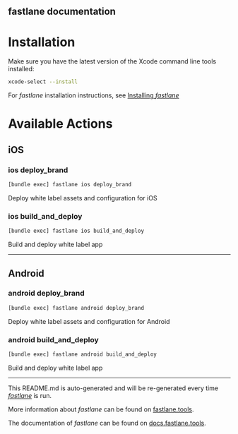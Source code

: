 fastlane documentation
----

# Installation

Make sure you have the latest version of the Xcode command line tools installed:

```sh
xcode-select --install
```

For _fastlane_ installation instructions, see [Installing _fastlane_](https://docs.fastlane.tools/#installing-fastlane)

# Available Actions

## iOS

### ios deploy_brand

```sh
[bundle exec] fastlane ios deploy_brand
```

Deploy white label assets and configuration for iOS

### ios build_and_deploy

```sh
[bundle exec] fastlane ios build_and_deploy
```

Build and deploy white label app

----


## Android

### android deploy_brand

```sh
[bundle exec] fastlane android deploy_brand
```

Deploy white label assets and configuration for Android

### android build_and_deploy

```sh
[bundle exec] fastlane android build_and_deploy
```

Build and deploy white label app

----

This README.md is auto-generated and will be re-generated every time [_fastlane_](https://fastlane.tools) is run.

More information about _fastlane_ can be found on [fastlane.tools](https://fastlane.tools).

The documentation of _fastlane_ can be found on [docs.fastlane.tools](https://docs.fastlane.tools).
